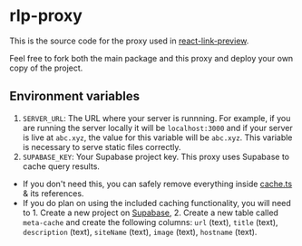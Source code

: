 # rlp-proxy

This is the source code for the proxy used in <a href='https://github.com/dhaiwat10/react-link-preview'>react-link-preview</a>.

Feel free to fork both the main package and this proxy and deploy your own copy of the project.

## Environment variables

1. `SERVER_URL`: The URL where your server is runnning. For example, if you are running the server locally it will be `localhost:3000` and if your server is live at `abc.xyz`, the value for this variable will be `abc.xyz`. This variable is necessary to serve static files correctly.
2. `SUPABASE_KEY`: Your Supabase project key. This proxy uses Supabase to cache query results. 
- If you don't need this, you can safely remove everything inside [cache.ts](src/lib/cache.ts) & its references.
- If you do plan on using the included caching functionality, you will need to 1. Create a new project on [Supabase](https://app.supabase.io), 2. Create a new table called `meta-cache` and create the following columns: `url` (text), `title` (text), `description` (text), `siteName` (text), `image` (text), `hostname` (text).

